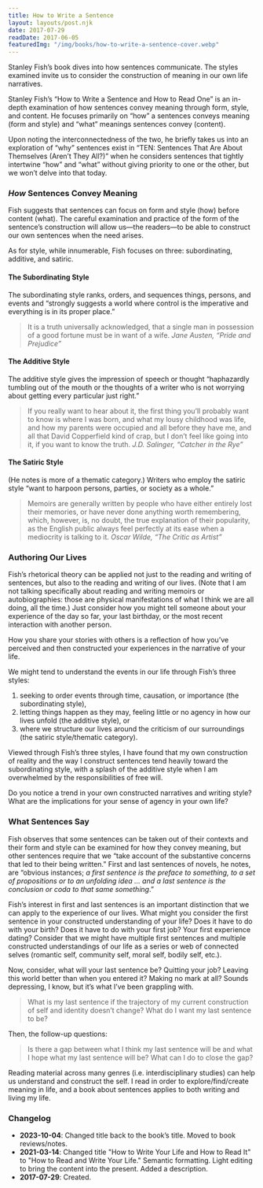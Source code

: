 ```yaml
---
title: How to Write a Sentence
layout: layouts/post.njk
date: 2017-07-29
readDate: 2017-06-05
featuredImg: "/img/books/how-to-write-a-sentence-cover.webp"
---
```


Stanley Fish’s book dives into how sentences communicate. The styles examined invite us to consider the construction of meaning in our own life narratives.
<!-- excerpt -->

<section>

Stanley Fish’s “How to Write a Sentence and How to Read One” is an in-depth examination of how sentences convey meaning through form, style, and content. He focuses primarily on “how” a sentences conveys meaning (form and style) and “what” meanings sentences convey (content).

Upon noting the interconnectedness of the two, he briefly takes us into an exploration of “why” sentences exist in “TEN: Sentences That Are About Themselves (Aren’t They All?)” when he considers sentences that tightly intertwine “how” and “what” without giving priority to one or the other, but we won’t delve into that today.

### *How* Sentences Convey Meaning 
Fish suggests that sentences can focus on form and style (how) before content (what). The careful examination and practice of the form of the sentence’s construction will allow us—the readers—to be able to construct our own sentences when the need arises. 

As for style, while innumerable, Fish focuses on three: subordinating, additive, and satiric.

#### The Subordinating Style
The subordinating style ranks, orders, and sequences things, persons, and events and “strongly suggests a world where control is the imperative and everything is in its proper place.” 

> It is a truth universally acknowledged, that a single man in possession of a good fortune must be in want of a wife.
<cite>Jane Austen, “Pride and Prejudice”</cite>

#### The Additive Style 
The additive style gives the impression of speech or thought “haphazardly tumbling out of the mouth or the thoughts of a writer who is not worrying about getting every particular just right.” 

> If you really want to hear about it, the first thing you’ll probably want to know is where I was born, and what my lousy childhood was life, and how my parents were occupied and all before they have me, and all that David Copperfield kind of crap, but I don’t feel like going into it, if you want to know the truth.
<cite>J.D. Salinger, “Catcher in the Rye”</cite>

#### The Satiric Style 
(He notes is more of a thematic category.) Writers who employ the satiric style “want to harpoon persons, parties, or society as a whole.” 

> Memoirs are generally written by people who have either entirely lost their memories, or have never done anything worth remembering, which, however, is, no doubt, the true explanation of their popularity, as the English public always feel perfectly at its ease when a mediocrity is talking to it.
<cite>Oscar Wilde, “The Critic as Artist”</cite>

### Authoring Our Lives
Fish’s rhetorical theory can be applied not just to the reading and writing of sentences, but also to the reading and writing of our lives. (Note that I am not talking specifically about reading and writing memoirs or autobiographies: those are physical manifestations of what I think we are all doing, all the time.) Just consider how you might tell someone about your experience of the day so far, your last birthday, or the most recent interaction with another person. 

How you share your stories with others is a reflection of how you’ve perceived and then constructed your experiences in the narrative of your life. 

We might tend to understand the events in our life through Fish’s three styles: 
1. seeking to order events through time, causation, or importance (the subordinating style), 
2. letting things happen as they may, feeling little or no agency in how our lives unfold (the additive style), or 
3. where we structure our lives around the criticism of our surroundings (the satiric style/thematic category).

Viewed through Fish’s three styles, I have found that my own construction of reality and the way I construct sentences tend heavily toward the subordinating style, with a splash of the additive style when I am overwhelmed by the responsibilities of free will. 

Do you notice a trend in your own constructed narratives and writing style? What are the implications for your sense of agency in your own life?

### What Sentences Say 
Fish observes that some sentences can be taken out of their contexts and their form and style can be examined for how they convey meaning, but other sentences require that we “take account of the substantive concerns that led to their being written.” First and last sentences of novels, he notes, are “obvious instances; *a first sentence is the preface to something, to a set of propositions or to an unfolding idea … and a last sentence is the conclusion or coda to that same something*.”

Fish’s interest in first and last sentences is an important distinction that we can apply to the experience of our lives. What might you consider the first sentence in your constructed understanding of your life? Does it have to do with your birth? Does it have to do with your first job? Your first experience dating? Consider that we might have multiple first sentences and multiple constructed understandings of our life as a series or web of connected selves (romantic self, community self, moral self, bodily self, etc.).

Now, consider, what will your last sentence be? Quitting your job? Leaving this world better than when you entered it? Making no mark at all? Sounds depressing, I know, but it’s what I’ve been grappling with. 

> What is my last sentence if the trajectory of my current construction of self and identity doesn’t change? What do I want my last sentence to be?

Then, the follow-up questions:

> Is there a gap between what I think my last sentence will be and what I hope what my last sentence will be? What can I do to close the gap?

Reading material across many genres (i.e. interdisciplinary studies) can help us understand and construct the self. I read in order to explore/find/create meaning in life, and a book about sentences applies to both writing and living my life.

</section>

### Changelog
* **2023-10-04**: Changed title back to the book’s title. Moved to book reviews/notes.
* **2021-03-14**: Changed title "How to Write Your Life and How to Read It" to "How to Read and Write Your Life." Semantic formatting. Light editing to bring the content into the present. Added a description.
* **2017-07-29**: Created.